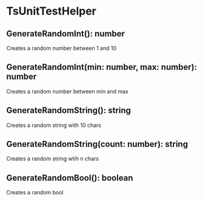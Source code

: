 # TsUnitTestHelper

## GenerateRandomInt(): number

Creates a random number between 1 and 10

## GenerateRandomInt(min: number, max: number): number

Creates a random number between min and max

## GenerateRandomString(): string

Creates a random string with 10 chars

## GenerateRandomString(count: number): string

Creates a random string wtih n chars

## GenerateRandomBool(): boolean

Creates a random bool
